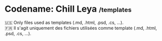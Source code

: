 <h1>
  Codename: Chill Leya 
  <small style="font-size: 20px;">/templates</small>
</h1>

🇺🇸 Only files used as templates (.md, .html, .psd, .cs, ...). <br>
🇫🇷 Il s'agit uniquement des fichiers utilisées comme template (.md, .html, .psd, .cs, ...).

